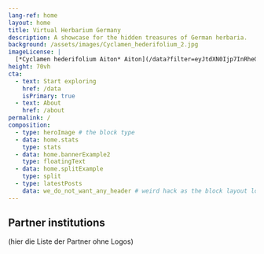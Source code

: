 ```yaml
---
lang-ref: home
layout: home
title: Virtual Herbarium Germany
description: A showcase for the hidden treasures of German herbaria.
background: /assets/images/Cyclamen_hederifolium_2.jpg
imageLicense: |
  [*Cyclamen hederifolium Aiton* Aiton](/data?filter=eyJtdXN0Ijp7InRheG9uS2V5IjpbNzEyNzgxMF19fQ). Photo by Thomas Durbye via [BoBO](https://www.gbif.org/occurrence/2556888823)
height: 70vh
cta:
  - text: Start exploring
    href: /data
    isPrimary: true
  - text: About
    href: /about
permalink: /
composition:
  - type: heroImage # the block type
  - data: home.stats
    type: stats
  - data: home.bannerExample2
    type: floatingText
  - data: home.splitExample
    type: split
  - type: latestPosts
    data: we_do_not_want_any_header # weird hack as the block layout looks for a data element and falls back to the page if none is present
---
```


## Partner institutions 

(hier die Liste der Partner ohne Logos)

